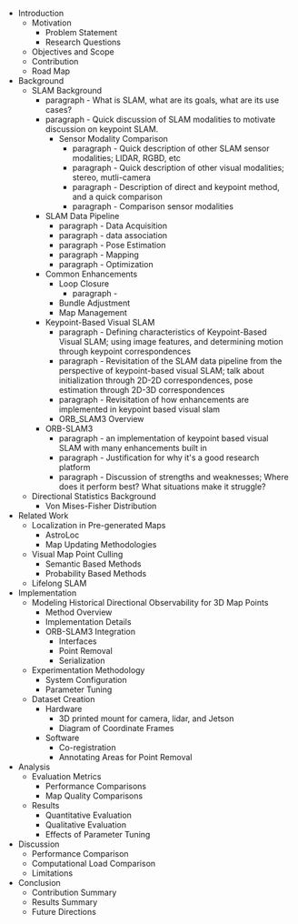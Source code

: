 * Introduction
  * Motivation
    * Problem Statement
    * Research Questions
  * Objectives and Scope
  * Contribution
  * Road Map
* Background
  * SLAM Background
    * paragraph - What is SLAM, what are its goals, what are its use cases?
    * paragraph - Quick discussion of SLAM modalities to motivate discussion on keypoint SLAM.
      * Sensor Modality Comparison
        * paragraph - Quick description of other SLAM sensor modalities; LIDAR, RGBD, etc
        * paragraph - Quick description of other visual modalities; stereo, mutli-camera
        * paragraph - Description of direct and keypoint method, and a quick comparison
        * paragraph - Comparison sensor modalities
    * SLAM Data Pipeline
      * paragraph - Data Acquisition
      * paragraph - data association
      * paragraph - Pose Estimation
      * paragraph - Mapping
      * paragraph - Optimization
    * Common Enhancements
      * Loop Closure
        * paragraph - 
      * Bundle Adjustment
      * Map Management
    * Keypoint-Based Visual SLAM
      * paragraph - Defining characteristics of Keypoint-Based Visual SLAM; using image features, and determining motion through keypoint correspondences
      * paragraph - Revisitation of the SLAM data pipeline from the perspective of keypoint-based visual SLAM; talk about initialization through 2D-2D correspondences, pose estimation through 2D-3D correspondences
      * paragraph - Revisitation of how enhancements are implemented in keypoint based visual slam
      * ORB_SLAM3 Overview
    * ORB-SLAM3
      * paragraph - an implementation of keypoint based visual SLAM with many enhancements built in
      * paragraph - Justification for why it's a good research platform
      * paragraph - Discussion of strengths and weaknesses; Where does it perform best? What situations make it struggle?
  * Directional Statistics Background
    * Von Mises-Fisher Distribution
* Related Work
  * Localization in Pre-generated Maps
    * AstroLoc
    * Map Updating Methodologies
  * Visual Map Point Culling
    * Semantic Based Methods
    * Probability Based Methods
  * Lifelong SLAM
* Implementation
  * Modeling Historical Directional Observability for 3D Map Points
    * Method Overview
    * Implementation Details
    * ORB-SLAM3 Integration
      * Interfaces
      * Point Removal
      * Serialization
  * Experimentation Methodology
    * System Configuration
    * Parameter Tuning
  * Dataset Creation
    * Hardware
      * 3D printed mount for camera, lidar, and Jetson
      * Diagram of Coordinate Frames
    * Software 
      * Co-registration
      * Annotating Areas for Point Removal
* Analysis
  * Evaluation Metrics
    * Performance Comparisons
    * Map Quality Comparisons
  * Results
    * Quantitative Evaluation
    * Qualitative Evaluation
    * Effects of Parameter Tuning
* Discussion
  * Performance Comparison
  * Computational Load Comparison
  * Limitations
* Conclusion
  * Contribution Summary
  * Results Summary
  * Future Directions
